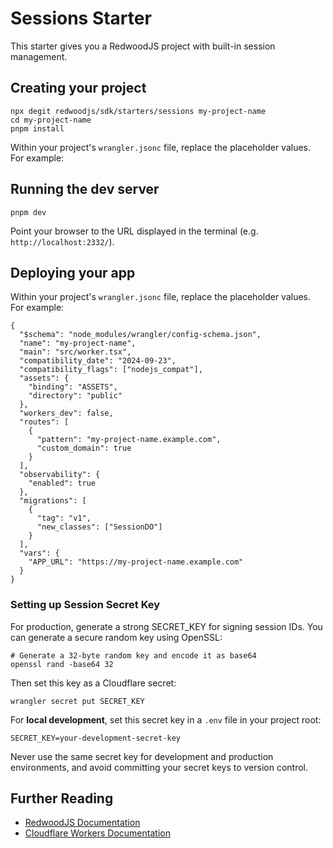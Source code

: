 # Sessions Starter

This starter gives you a RedwoodJS project with built-in session management.

## Creating your project

```shell
npx degit redwoodjs/sdk/starters/sessions my-project-name
cd my-project-name
pnpm install
```

Within your project's `wrangler.jsonc` file, replace the placeholder values. For example:

## Running the dev server

```shell
pnpm dev
```

Point your browser to the URL displayed in the terminal (e.g. `http://localhost:2332/`).

## Deploying your app

Within your project's `wrangler.jsonc` file, replace the placeholder values. For example:

```jsonc:wrangler.jsonc
{
  "$schema": "node_modules/wrangler/config-schema.json",
  "name": "my-project-name",
  "main": "src/worker.tsx",
  "compatibility_date": "2024-09-23",
  "compatibility_flags": ["nodejs_compat"],
  "assets": {
    "binding": "ASSETS",
    "directory": "public"
  },
  "workers_dev": false,
  "routes": [
    {
      "pattern": "my-project-name.example.com",
      "custom_domain": true
    }
  ],
  "observability": {
    "enabled": true
  },
  "migrations": [
    {
      "tag": "v1",
      "new_classes": ["SessionDO"]
    }
  ],
  "vars": {
    "APP_URL": "https://my-project-name.example.com"
  }
}
```

### Setting up Session Secret Key

For production, generate a strong SECRET_KEY for signing session IDs. You can generate a secure random key using OpenSSL:

```shell
# Generate a 32-byte random key and encode it as base64
openssl rand -base64 32
```

Then set this key as a Cloudflare secret:

```shell
wrangler secret put SECRET_KEY
```

For **local development**, set this secret key in a `.env` file in your project root:

```env
SECRET_KEY=your-development-secret-key
```

Never use the same secret key for development and production environments, and avoid committing your secret keys to version control.

## Further Reading

- [RedwoodJS Documentation](https://redwoodjs.com)
- [Cloudflare Workers Documentation](https://developers.cloudflare.com/workers)
